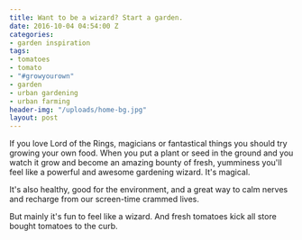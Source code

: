 ```yaml
---
title: Want to be a wizard? Start a garden.
date: 2016-10-04 04:54:00 Z
categories:
- garden inspiration
tags:
- tomatoes
- tomato
- "#growyourown"
- garden
- urban gardening
- urban farming
header-img: "/uploads/home-bg.jpg"
layout: post
---
```


If you love Lord of the Rings, magicians or fantastical things you should try growing your own food. When you put a plant or seed in the ground and you watch it grow and become an amazing bounty of fresh, yumminess you'll feel like a powerful and awesome gardening wizard. It's magical. 

It's also healthy, good for the environment, and a great way to calm nerves and recharge from our screen-time crammed lives. 

But mainly it's fun to feel like a wizard. And fresh tomatoes kick all store bought tomatoes to the curb.
